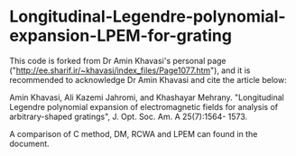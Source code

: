 # Longitudinal-Legendre-polynomial-expansion-LPEM-for-grating
This code is forked from Dr Amin Khavasi's personal page ("http://ee.sharif.ir/~khavasi/index_files/Page1077.htm"), and it is recommended to acknowledge Dr Amin Khavasi and cite the article below:

Amin Khavasi, Ali Kazemi Jahromi, and Khashayar Mehrany. "Longitudinal Legendre polynomial expansion of electromagnetic fields for analysis of arbitrary-shaped gratings", J. Opt. Soc. Am. A 25(7):1564- 1573.

A comparison of C method, DM, RCWA and LPEM can found in the document.

